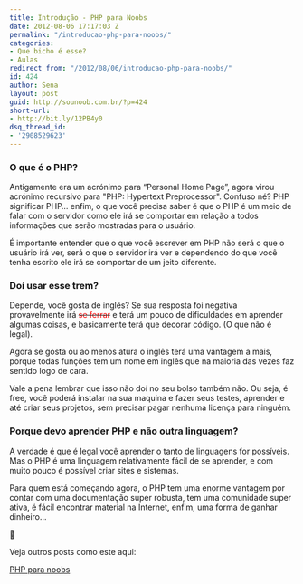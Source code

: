 ```yaml
---
title: Introdução - PHP para Noobs
date: 2012-08-06 17:17:03 Z
permalink: "/introducao-php-para-noobs/"
categories:
- Que bicho é esse?
- Aulas
redirect_from: "/2012/08/06/introducao-php-para-noobs/"
id: 424
author: Sena
layout: post
guid: http://sounoob.com.br/?p=424
short-url:
- http://bit.ly/12PB4y0
dsq_thread_id:
- '2908529623'
---
```


### O que é o PHP?

Antigamente era um acrónimo para “Personal Home Page”, agora virou acrónimo recursivo para "PHP: Hypertext Preprocessor". Confuso né? PHP significar PHP… enfim, o que você precisa saber é que o PHP é um meio de falar com o servidor como ele irá se comportar em relação a todos informações que serão mostradas para o usuário.<!--more-->

É importante entender que o que você escrever em PHP não será o que o usuário irá ver, será o que o servidor irá ver e dependendo do que você tenha escrito ele irá se comportar de um jeito diferente.

### Doí usar esse trem?

Depende, você gosta de inglês? Se sua resposta foi negativa provavelmente irá <del><span style="color: #ff0000;">se ferrar</span></del> e terá um pouco de dificuldades em aprender algumas coisas, e basicamente terá que decorar código. (O que não é legal).
  
Agora se gosta ou ao menos atura o inglês terá uma vantagem a mais, porque todas funções tem um nome em inglês que na maioria das vezes faz sentido logo de cara.

Vale a pena lembrar que isso não doí no seu bolso também não. Ou seja, é free, você poderá instalar na sua maquina e fazer seus testes, aprender e até criar seus projetos, sem precisar pagar nenhuma licença para ninguém.

### Porque devo aprender PHP e não outra linguagem?

A verdade é que é legal você aprender o tanto de linguagens for possíveis. Mas o PHP é uma linguagem relativamente fácil de se aprender, e com muito pouco é possível criar sites e sistemas.

Para quem está começando agora, o PHP tem uma enorme vantagem por contar com uma documentação super robusta, tem uma comunidade super ativa, é fácil encontrar material na Internet, enfim, uma forma de ganhar dinheiro…

🙂

Veja outros posts como este aqui:
  
[PHP para noobs](./php-para-noobs/ "PHP para Noobs")